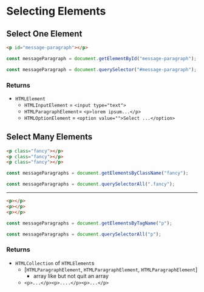 # Selecting Elements

## Select One Element

```html
<p id="message-paragraph"></p>
```

```js
const messageParagraph = document.getElementById("message-paragraph");
```

```js
const messageParagraph = document.querySelector("#message-paragraph");
```

### Returns

- `HTMLElement`
  - `HTMLInputElement` = `<input type="text">`
  - `HTMLParagraphElement`= `<p>lorem ipsum...</p>`
  - `HTMLOptionElement` = `<option value="">Select ...</option>`

## Select Many Elements

```html
<p class="fancy"></p>
<p class="fancy"></p>
<p class="fancy"></p>
```

```js
const messageParagraphs = document.getElementsByClassName("fancy");
```

```js
const messageParagraphs = document.querySelectorAll(".fancy");
```

---

```html
<p></p>
<p></p>
<p></p>
```

```js
const messageParagraphs = document.getElementsByTagName("p");
```

```js
const messageParagraphs = document.querySelectorAll("p");
```

### Returns

- `HTMLCollection` of `HTMLElement`s
  - [`HTMLParagraphElement`, `HTMLParagraphElement`, `HTMLParagraphElement`]
    - array like but not quit an array
  - `<p>...</p><p>....</p><p>...</p>`